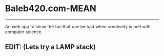 # Baleb420.com-MEAN
---
An web app to show the fun that can be had when creativety is met with computer science.

## EDIT: (Lets try a LAMP stack)
